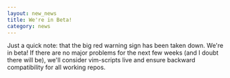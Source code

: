 ```yaml
---
layout: new_news
title: We're in Beta!
category: news
---
```


Just a quick note: that the big red warning sign has been taken down.
We're in beta!  If there are no major problems for the next few weeks
(and I doubt there will be), we'll consider vim-scripts live and
ensure backward compatibility for all working repos.
